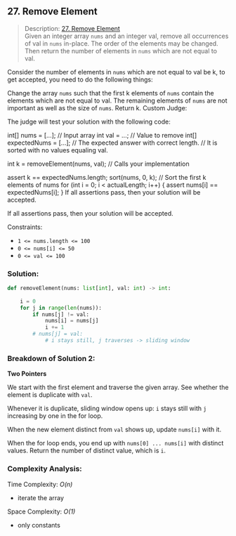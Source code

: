 ## 27. Remove Element

>Description: [27. Remove Element](https://leetcode.com/problems/remove-element/description/)\
Given an integer array `nums` and an integer val, remove all occurrences of val in `nums` in-place. The order of the elements may be changed. Then return the number of elements in `nums` which are not equal to val.

Consider the number of elements in `nums` which are not equal to val be k, to get accepted, you need to do the following things:

Change the array `nums` such that the first k elements of `nums` contain the elements which are not equal to val. The remaining elements of `nums` are not important as well as the size of `nums`.
Return k.
Custom Judge:

The judge will test your solution with the following code:

int[] nums = [...]; // Input array
int val = ...; // Value to remove
int[] expectedNums = [...]; // The expected answer with correct length.
                            // It is sorted with no values equaling val.

int k = removeElement(nums, val); // Calls your implementation

assert k == expectedNums.length;
sort(nums, 0, k); // Sort the first k elements of nums
for (int i = 0; i < actualLength; i++) {
    assert nums[i] == expectedNums[i];
}
If all assertions pass, then your solution will be accepted.

If all assertions pass, then your solution will be accepted.

Constraints:

- <code>1 <= nums.length <= 100</code>
- `0 <= nums[i] <= 50`
- `0 <= val <= 100`


### Solution: 

```python
def removeElement(nums: list[int], val: int) -> int:    
    
    i = 0
    for j in range(len(nums)):
        if nums[j] != val:
            nums[i] = nums[j]
            i += 1
        # nums[j] = val:
            # i stays still, j traverses -> sliding window
```
### Breakdown of Solution 2:

**Two Pointers**

We start with the first element and traverse the given array. See whether the element is duplicate with `val`.

Whenever it is duplicate, sliding window opens up: `i` stays still with `j` increasing by one in the for loop.

When the new element distinct from `val` shows up, update `nums[i]` with it.

When the for loop ends, you end up with `nums[0] ... nums[i]` with distinct values. Return the number of distinct value, which is `i`.


### Complexity Analysis:

Time Complexity: *O(n)*

- iterate the array

Space Complexity: *O(1)*

- only constants
